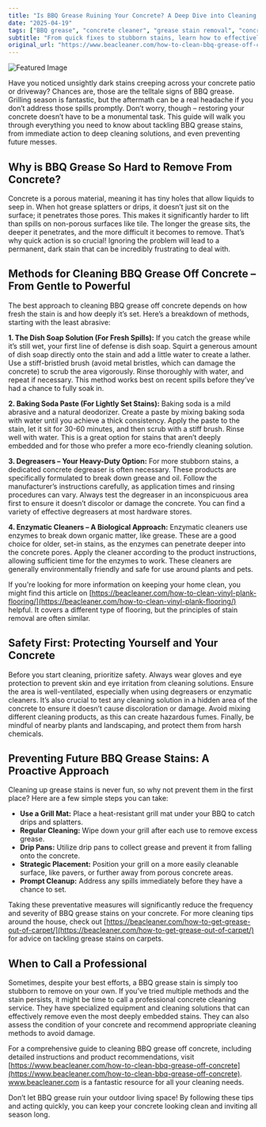 ```yaml
---
title: "Is BBQ Grease Ruining Your Concrete? A Deep Dive into Cleaning & Prevention"
date: "2025-04-19"
tags: ["BBQ grease", "concrete cleaner", "grease stain removal", "concrete cleaning", "degreaser", "outdoor cleaning", "patio cleaning"]
subtitle: "From quick fixes to stubborn stains, learn how to effectively remove BBQ grease and keep your concrete looking its best."
original_url: "https://www.beacleaner.com/how-to-clean-bbq-grease-off-concrete"
---
```




![Featured Image](https://res.cloudinary.com/dnm0udlvz/image/upload/v1745047742/article_image_14_ntephm.jpg)

Have you noticed unsightly dark stains creeping across your concrete patio or driveway? Chances are, those are the telltale signs of BBQ grease. Grilling season is fantastic, but the aftermath can be a real headache if you don’t address those spills promptly. Don’t worry, though – restoring your concrete doesn’t have to be a monumental task. This guide will walk you through everything you need to know about tackling BBQ grease stains, from immediate action to deep cleaning solutions, and even preventing future messes. 

## Why is BBQ Grease So Hard to Remove From Concrete?

Concrete is a porous material, meaning it has tiny holes that allow liquids to seep in. When hot grease splatters or drips, it doesn’t just sit on the surface; it penetrates those pores. This makes it significantly harder to lift than spills on non-porous surfaces like tile. The longer the grease sits, the deeper it penetrates, and the more difficult it becomes to remove. That’s why quick action is so crucial! Ignoring the problem will lead to a permanent, dark stain that can be incredibly frustrating to deal with. 

## Methods for Cleaning BBQ Grease Off Concrete – From Gentle to Powerful

The best approach to cleaning BBQ grease off concrete depends on how fresh the stain is and how deeply it’s set. Here’s a breakdown of methods, starting with the least abrasive:

**1. The Dish Soap Solution (For Fresh Spills):** If you catch the grease while it’s still wet, your first line of defense is dish soap. Squirt a generous amount of dish soap directly onto the stain and add a little water to create a lather. Use a stiff-bristled brush (avoid metal bristles, which can damage the concrete) to scrub the area vigorously. Rinse thoroughly with water, and repeat if necessary. This method works best on recent spills before they’ve had a chance to fully soak in.

**2. Baking Soda Paste (For Lightly Set Stains):** Baking soda is a mild abrasive and a natural deodorizer. Create a paste by mixing baking soda with water until you achieve a thick consistency. Apply the paste to the stain, let it sit for 30-60 minutes, and then scrub with a stiff brush. Rinse well with water. This is a great option for stains that aren’t deeply embedded and for those who prefer a more eco-friendly cleaning solution.

**3. Degreasers – Your Heavy-Duty Option:** For more stubborn stains, a dedicated concrete degreaser is often necessary. These products are specifically formulated to break down grease and oil. Follow the manufacturer’s instructions carefully, as application times and rinsing procedures can vary. Always test the degreaser in an inconspicuous area first to ensure it doesn’t discolor or damage the concrete. You can find a variety of effective degreasers at most hardware stores.

**4. Enzymatic Cleaners – A Biological Approach:** Enzymatic cleaners use enzymes to break down organic matter, like grease. These are a good choice for older, set-in stains, as the enzymes can penetrate deeper into the concrete pores. Apply the cleaner according to the product instructions, allowing sufficient time for the enzymes to work. These cleaners are generally environmentally friendly and safe for use around plants and pets. 

If you're looking for more information on keeping your home clean, you might find this article on [https://beacleaner.com/how-to-clean-vinyl-plank-flooring/](https://beacleaner.com/how-to-clean-vinyl-plank-flooring/) helpful. It covers a different type of flooring, but the principles of stain removal are often similar.

## Safety First: Protecting Yourself and Your Concrete

Before you start cleaning, prioritize safety. Always wear gloves and eye protection to prevent skin and eye irritation from cleaning solutions. Ensure the area is well-ventilated, especially when using degreasers or enzymatic cleaners. It’s also crucial to test any cleaning solution in a hidden area of the concrete to ensure it doesn’t cause discoloration or damage. Avoid mixing different cleaning products, as this can create hazardous fumes. Finally, be mindful of nearby plants and landscaping, and protect them from harsh chemicals.



## Preventing Future BBQ Grease Stains: A Proactive Approach

Cleaning up grease stains is never fun, so why not prevent them in the first place? Here are a few simple steps you can take:

* **Use a Grill Mat:** Place a heat-resistant grill mat under your BBQ to catch drips and splatters.
* **Regular Cleaning:** Wipe down your grill after each use to remove excess grease.
* **Drip Pans:** Utilize drip pans to collect grease and prevent it from falling onto the concrete.
* **Strategic Placement:** Position your grill on a more easily cleanable surface, like pavers, or further away from porous concrete areas.
* **Prompt Cleanup:** Address any spills immediately before they have a chance to set.

Taking these preventative measures will significantly reduce the frequency and severity of BBQ grease stains on your concrete. For more cleaning tips around the house, check out [https://beacleaner.com/how-to-get-grease-out-of-carpet/](https://beacleaner.com/how-to-get-grease-out-of-carpet/) for advice on tackling grease stains on carpets.

## When to Call a Professional

Sometimes, despite your best efforts, a BBQ grease stain is simply too stubborn to remove on your own. If you’ve tried multiple methods and the stain persists, it might be time to call a professional concrete cleaning service. They have specialized equipment and cleaning solutions that can effectively remove even the most deeply embedded stains. They can also assess the condition of your concrete and recommend appropriate cleaning methods to avoid damage. 

For a comprehensive guide to cleaning BBQ grease off concrete, including detailed instructions and product recommendations, visit [https://www.beacleaner.com/how-to-clean-bbq-grease-off-concrete](https://www.beacleaner.com/how-to-clean-bbq-grease-off-concrete). www.beacleaner.com is a fantastic resource for all your cleaning needs.

Don’t let BBQ grease ruin your outdoor living space! By following these tips and acting quickly, you can keep your concrete looking clean and inviting all season long.
